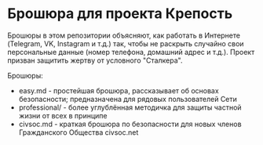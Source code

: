 # Брошюра для проекта Крепость

Брошюры в этом репозитории объясняют, как работать в Интернете (Telegram, VK, Instagram и т.д.) так, чтобы не раскрыть случайно свои персональные данные (номер телефона, домашний адрес и т.д.). Проект призван защитить жертву от условного "Сталкера".

Брошюры:

* easy.md - простейшая брошюра, рассказывает об основах безопасности; предназначена для рядовых пользователей Сети
* professional/ - более углублённая методичка для защиты частной жизни от всех в принципе
* civsoc.md - краткая брошюра по безопасности для новых членов Гражданского Общества civsoc.net
